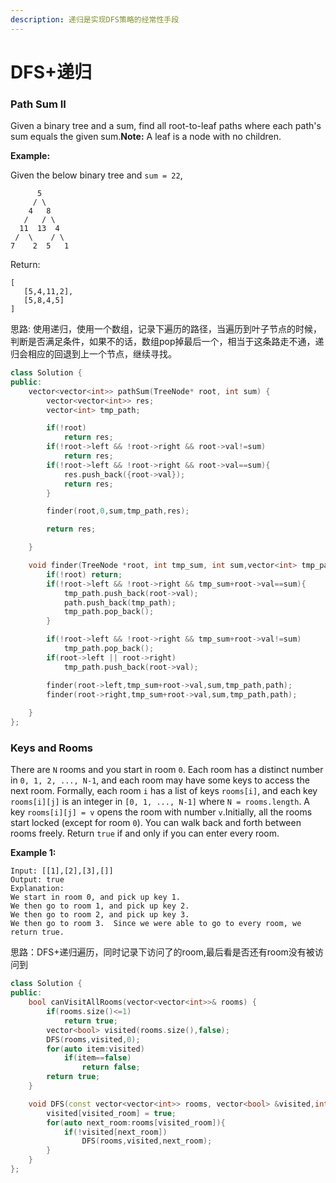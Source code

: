 ```yaml
---
description: 递归是实现DFS策略的经常性手段
---
```


# DFS+递归

### Path Sum II

Given a binary tree and a sum, find all root-to-leaf paths where each path's sum equals the given sum.**Note:** A leaf is a node with no children.

**Example:**

Given the below binary tree and `sum = 22`,

```text
      5
     / \
    4   8
   /   / \
  11  13  4
 /  \    / \
7    2  5   1
```

Return:

```text
[
   [5,4,11,2],
   [5,8,4,5]
]
```

思路: 使用递归，使用一个数组，记录下遍历的路径，当遍历到叶子节点的时候，判断是否满足条件，如果不的话，数组pop掉最后一个，相当于这条路走不通，递归会相应的回退到上一个节点，继续寻找。

```cpp
class Solution {
public:
    vector<vector<int>> pathSum(TreeNode* root, int sum) {
        vector<vector<int>> res;
        vector<int> tmp_path;

        if(!root)
        	return res;
        if(!root->left && !root->right && root->val!=sum)
        	return res;
        if(!root->left && !root->right && root->val==sum){
        	res.push_back({root->val});
        	return res;
        }

        finder(root,0,sum,tmp_path,res);

        return res;

    }

    void finder(TreeNode *root, int tmp_sum, int sum,vector<int> tmp_path, vector<vector<int>> &path){
    	if(!root) return;
    	if(!root->left && !root->right && tmp_sum+root->val==sum){
    		tmp_path.push_back(root->val);
    		path.push_back(tmp_path);
    		tmp_path.pop_back();
    	}

    	if(!root->left && !root->right && tmp_sum+root->val!=sum)
    		tmp_path.pop_back();
    	if(root->left || root->right)
    		tmp_path.push_back(root->val);

    	finder(root->left,tmp_sum+root->val,sum,tmp_path,path);
    	finder(root->right,tmp_sum+root->val,sum,tmp_path,path);
    		
    }
};
```

### Keys and Rooms

There are `N` rooms and you start in room `0`.  Each room has a distinct number in `0, 1, 2, ..., N-1`, and each room may have some keys to access the next room. Formally, each room `i` has a list of keys `rooms[i]`, and each key `rooms[i][j]` is an integer in `[0, 1, ..., N-1]` where `N = rooms.length`.  A key `rooms[i][j] = v` opens the room with number `v`.Initially, all the rooms start locked \(except for room `0`\). You can walk back and forth between rooms freely. Return `true` if and only if you can enter every room.

**Example 1:**

```text
Input: [[1],[2],[3],[]]
Output: true
Explanation:  
We start in room 0, and pick up key 1.
We then go to room 1, and pick up key 2.
We then go to room 2, and pick up key 3.
We then go to room 3.  Since we were able to go to every room, we return true.
```

思路：DFS+递归遍历，同时记录下访问了的room,最后看是否还有room没有被访问到

```cpp
class Solution {
public:
    bool canVisitAllRooms(vector<vector<int>>& rooms) {
    	if(rooms.size()<=1)
    		return true;
        vector<bool> visited(rooms.size(),false);
        DFS(rooms,visited,0);
        for(auto item:visited)
        	if(item==false)
        		return false;
        return true;
    }

    void DFS(const vector<vector<int>> rooms, vector<bool> &visited,int visited_room){
    	visited[visited_room] = true;
    	for(auto next_room:rooms[visited_room]){
    		if(!visited[next_room])
    			DFS(rooms,visited,next_room);
    	}
    }
};
```

